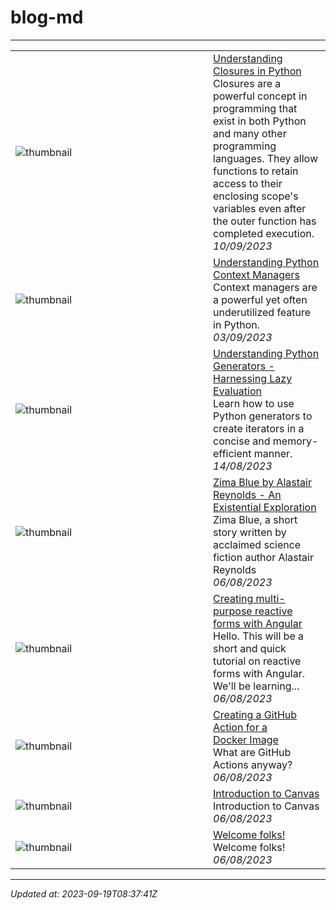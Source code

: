 # blog-md

---


<table>
        <tr>
            <td width="300px"><img src="https://res.cloudinary.com/practicaldev/image/fetch/s--q38cZq5G--/c_imagga_scale,f_auto,fl_progressive,h_420,q_auto,w_1000/https://i.imgur.com/pEerl8J.png" alt="thumbnail"></td>
            <td>
                <a href="https://dev.to/blugreenspace/understanding-closures-in-python-bbl">Understanding Closures in Python</a>
                <div>Closures are a powerful concept in programming that exist in both Python and many other programming languages. They allow functions to retain access to their enclosing scope&#39;s variables even after the outer function has completed execution.</div>
                <div><i>10/09/2023</i></div>
            </td>
        </tr>
        <tr>
            <td width="300px"><img src="https://res.cloudinary.com/practicaldev/image/fetch/s--G_HEiun7--/c_imagga_scale,f_auto,fl_progressive,h_420,q_auto,w_1000/https://i.imgur.com/r30OEKR.png" alt="thumbnail"></td>
            <td>
                <a href="https://dev.to/blugreenspace/understanding-python-context-managers-3cn3">Understanding Python Context Managers</a>
                <div>Context managers are a powerful yet often underutilized feature in Python.</div>
                <div><i>03/09/2023</i></div>
            </td>
        </tr>
        <tr>
            <td width="300px"><img src="https://res.cloudinary.com/practicaldev/image/fetch/s--xi30jLNI--/c_imagga_scale,f_auto,fl_progressive,h_420,q_auto,w_1000/https://i.imgur.com/pqhxBPu.png" alt="thumbnail"></td>
            <td>
                <a href="https://dev.to/blugreenspace/understanding-python-generators-harnessing-lazy-evaluation-52c">Understanding Python Generators - Harnessing Lazy Evaluation</a>
                <div>Learn how to use Python generators to create iterators in a concise and memory-efficient manner.</div>
                <div><i>14/08/2023</i></div>
            </td>
        </tr>
        <tr>
            <td width="300px"><img src="https://res.cloudinary.com/practicaldev/image/fetch/s--vypvHW_V--/c_imagga_scale,f_auto,fl_progressive,h_420,q_auto,w_1000/https://i.imgur.com/zHXD03I.png" alt="thumbnail"></td>
            <td>
                <a href="https://dev.to/blugreenspace/zima-blue-by-alastair-reynolds-an-existential-exploration-bp9">Zima Blue by Alastair Reynolds - An Existential Exploration</a>
                <div>Zima Blue, a short story written by acclaimed science fiction author Alastair Reynolds</div>
                <div><i>06/08/2023</i></div>
            </td>
        </tr>
        <tr>
            <td width="300px"><img src="https://res.cloudinary.com/practicaldev/image/fetch/s--Svu0d9QN--/c_imagga_scale,f_auto,fl_progressive,h_420,q_auto,w_1000/https://i.imgur.com/L1Jog4r.jpg" alt="thumbnail"></td>
            <td>
                <a href="https://dev.to/blugreenspace/creating-multi-purpose-reactive-forms-with-angular-47ka">Creating multi-purpose reactive forms with Angular</a>
                <div>Hello.   This will be a short and quick tutorial on reactive forms with Angular. We&#39;ll be learning...</div>
                <div><i>06/08/2023</i></div>
            </td>
        </tr>
        <tr>
            <td width="300px"><img src="https://res.cloudinary.com/practicaldev/image/fetch/s--ibJfhaK_--/c_imagga_scale,f_auto,fl_progressive,h_420,q_auto,w_1000/https://i.imgur.com/mbt9run.jpg" alt="thumbnail"></td>
            <td>
                <a href="https://dev.to/blugreenspace/creating-a-github-action-for-a-docker-image-4n34">Creating a GitHub Action for a Docker Image</a>
                <div>What are GitHub Actions anyway?</div>
                <div><i>06/08/2023</i></div>
            </td>
        </tr>
        <tr>
            <td width="300px"><img src="data/images/default-thumbnail.png" alt="thumbnail"></td>
            <td>
                <a href="https://dev.to/blugreenspace/introduction-to-canvas-4abh">Introduction to Canvas</a>
                <div>Introduction to Canvas</div>
                <div><i>06/08/2023</i></div>
            </td>
        </tr>
        <tr>
            <td width="300px"><img src="https://res.cloudinary.com/practicaldev/image/fetch/s--koAZ6mif--/c_imagga_scale,f_auto,fl_progressive,h_420,q_auto,w_1000/https://i.imgur.com/9tHEqdK.jpg" alt="thumbnail"></td>
            <td>
                <a href="https://dev.to/blugreenspace/welcome-folks-3h05">Welcome folks!</a>
                <div>Welcome folks!</div>
                <div><i>06/08/2023</i></div>
            </td>
        </tr>
</table>

---

*Updated at: 2023-09-19T08:37:41Z*